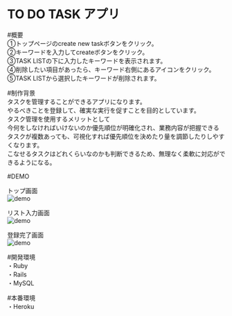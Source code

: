 # TO DO TASK アプリ

#概要  
①トップページのcreate new taskボタンをクリック。  
②キーワードを入力してcreateボタンをクリック。  
③TASK LISTの下に入力したキーワードを表示されます。  
④削除したい項目があったら、キーワード右側にあるアイコンをクリック。  
⑤TASK LISTから選択したキーワードが削除されます。    



#制作背景  
タスクを管理することができるアプリになります。  
やるべきことを登録して、確実な実行を促すことを目的としています。   
タスク管理を使用するメリットとして  
今何をしなければいけないのか優先順位が明確化され、業務内容が把握できる  
タスクが複数あっても、可視化すれば優先順位を決めたり量を調節したりしやすくなります。  
こなせるタスクはどれくらいなのかも判断できるため、無理なく柔軟に対応ができるようになる。　　


#DEMO  
  
  
トップ画面  
![demo](https://gyazo.com/a5a69995c0aaf223c27ca93e3c2e120b/raw)   
  
リスト入力画面     
![demo](https://gyazo.com/a221259302452af813c8e96bf7138dc5/raw)  
  
    
登録完了画面  
![demo](https://gyazo.com/c1638468ead6a9b003acdf2fecac5817/raw)  
  
  
#開発環境  
・Ruby  
・Rails  
・MySQL  

#本番環境  
・Heroku  





